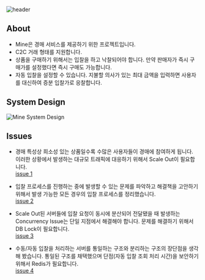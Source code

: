 ![header](https://capsule-render.vercel.app/api?type=cylinder&color=auto&customColorList=16,19&text=MINE&fontAlignY=45&fontSize=40&height=150&animation=twinkling&desc=Discover👀%20|%20Bid💸%20|%20Mine🎁&descAlignY=70)

## About
* Mine은 경매 서비스를 제공하기 위한 프로젝트입니다.
* C2C 거래 형태를 지원합니다.
* 상품을 구매하기 위해서는 입찰을 하고 낙찰되어야 합니다. 만약 판매자가 즉시 구매가를 설정했다면 즉시 구매도 가능합니다.
* 자동 입찰을 설정할 수 있습니다. 지불할 의사가 있는 최대 금액을 입력하면 사용자를 대신하여 증분 입찰가로 응찰합니다.

## System Design
![Mine System Design](https://user-images.githubusercontent.com/76784643/159048459-6fd81265-f076-41d4-9aab-77a9a991e6f1.png)

## Issues
* 경매 특성상 희소성 있는 상품일수록 수많은 사용자들이 경매에 참여하게 됩니다. 이러한 상황에서 발생하는 대규모 트래픽에 대응하기 위해서 Scale Out이 필요합니다.  
[issue 1](https://www.notion.so/leeseowoo/Scale-Out-9cc85703f1b74176a5fe644898c5bc05)

* 입찰 프로세스를 진행하는 중에 발생할 수 있는 문제를 파악하고 해결책을 고안하기 위해서 발생 가능한 모든 경우의 입찰 프로세스를 정리했습니다.  
[issue 2](https://www.notion.so/leeseowoo/90e60d1c1258420f876f66347fbc719f)

* Scale Out된 서버들에 입찰 요청이 동시에 분산되어 전달됐을 때 발생하는 Concurrency Issue는 단일 지점에서 해결해야 합니다. 문제를 해결하기 위해서 DB Lock이 필요합니다.  
[issue 3](https://www.notion.so/leeseowoo/Scale-Out-Concurrency-Issue-DB-Loc-1de5ac1eb231455c9bafcad0ae849cca)

* 수동/자동 입찰을 처리하는 서버를 통일하는 구조와 분리하는 구조의 장단점을 생각해 봤습니다. 통일된 구조를 채택했으며 단점(자동 입찰 조회 처리 시간)을 보안하기 위해서 Redis가 필요합니다.  
[issue 4](https://www.notion.so/leeseowoo/Redis-4fd9dbfaa5d24988a5a071d8ee38d9a0)
